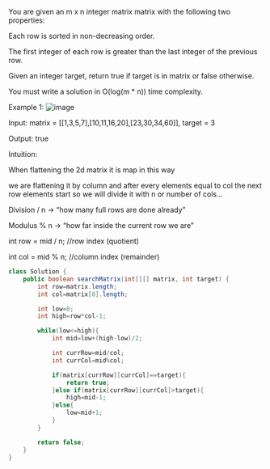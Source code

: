 You are given an m x n integer matrix matrix with the following two properties:

Each row is sorted in non-decreasing order.

The first integer of each row is greater than the last integer of the previous row.

Given an integer target, return true if target is in matrix or false otherwise.

You must write a solution in O(log(m * n)) time complexity.

Example 1:
![image](https://assets.leetcode.com/uploads/2020/10/05/mat.jpg)

Input: matrix = [[1,3,5,7],[10,11,16,20],[23,30,34,60]], target = 3

Output: true

Intuition:

When flattening the 2d matrix it is map in this way 

we are flattening it by column and after every elements equal to col the next row elements start so we will divide it with n or number of cols...

Division / n → “how many full rows are done already”

Modulus % n → “how far inside the current row we are”

int row = mid / n; //row index (quotient)

int col = mid % n; //column index (remainder)

```java
class Solution {
    public boolean searchMatrix(int[][] matrix, int target) {
        int row=matrix.length;
        int col=matrix[0].length;

        int low=0;
        int high=row*col-1;

        while(low<=high){
            int mid=low+(high-low)/2;

            int currRow=mid/col;
            int currCol=mid%col;

            if(matrix[currRow][currCol]==target){
                return true;
            }else if(matrix[currRow][currCol]>target){
                high=mid-1;
            }else{
                low=mid+1;
            }
        }

        return false;   
    }
}

```
